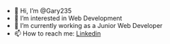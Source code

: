 - 👋 Hi, I’m @Gary235
- 👀 I’m interested in Web Development
- 🌱 I’m currently working as a Junior Web Developer
- 📫 How to reach me: <a href="https://www.linkedin.com/in/gary-berkman">Linkedin</a>

<!---
Gary235/Gary235 is a ✨ special ✨ repository because its `README.md` (this file) appears on your GitHub profile.
You can click the Preview link to take a look at your changes.
--->
